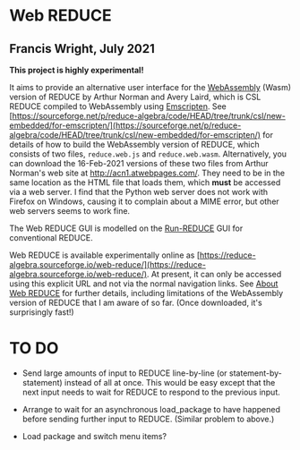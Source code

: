 Web REDUCE
==========

Francis Wright, July 2021
-------------------------

**This project is highly experimental!**

It aims to provide an alternative user interface for the [WebAssembly](https://webassembly.org/) (Wasm) version of REDUCE by Arthur Norman and Avery Laird, which is CSL REDUCE compiled to WebAssembly using [Emscripten](https://emscripten.org/).  See [https://sourceforge.net/p/reduce-algebra/code/HEAD/tree/trunk/csl/new-embedded/for-emscripten/](https://sourceforge.net/p/reduce-algebra/code/HEAD/tree/trunk/csl/new-embedded/for-emscripten/) for details of how to build the WebAssembly version of REDUCE, which consists of two files, `reduce.web.js` and `reduce.web.wasm`.  Alternatively, you can download the 16-Feb-2021 versions of these two files from Arthur Norman's web site at http://acn1.atwebpages.com/.  They need to be in the same location as the HTML file that loads them, which **must** be accessed via a web server.  I find that the Python web server does not work with Firefox on Windows, causing it to complain about a MIME error, but other web servers seems to work fine.

The Web REDUCE GUI is modelled on the [Run-REDUCE](https://fjwright.github.io/Run-REDUCE/) GUI for conventional REDUCE.

Web REDUCE is available experimentally online as [https://reduce-algebra.sourceforge.io/web-reduce/](https://reduce-algebra.sourceforge.io/web-reduce/).  At present, it can only be accessed using this explicit URL and not via the normal navigation links.  See [About Web REDUCE](https://reduce-algebra.sourceforge.io/web-reduce/about.html) for further details, including limitations of the WebAssembly version of REDUCE that I am aware of so far.  (Once downloaded, it's surprisingly fast!)

TO DO
=====

* Send large amounts of input to REDUCE line-by-line (or statement-by-statement) instead of all at once.  This would be easy except that the next input needs to wait for REDUCE to respond to the previous input.

* Arrange to wait for an asynchronous load_package to have happened before sending further input to REDUCE.  (Similar problem to above.)

* Load package and switch menu items?

